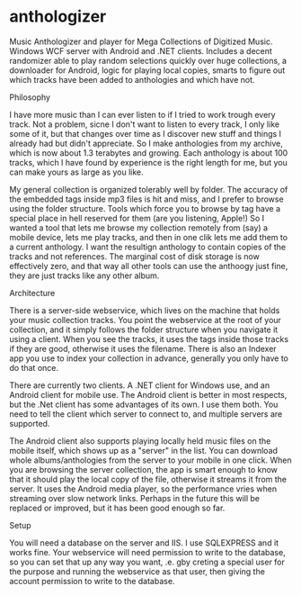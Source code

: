 anthologizer
============

Music Anthologizer and player for Mega Collections of Digitized Music.  Windows WCF server with Android and .NET clients.
Includes a decent randomizer able to play random selections quickly over huge collections, a downloader for Android, 
logic for playing local copies, smarts to figure out which tracks have been added to anthologies and which have not. 

Philosophy

I have more music than I can ever listen to if I tried to work trough every track.  Not a problem, sicne I don't want to listen to every track, I only like some of it, but that changes over time as I discover new stuff and things I already had but didn't appreciate.  So I make anthologies from my archive, which is now about 1.3 terabytes and growing.  Each anthology is about 100 tracks, which I have found by experience is the right length for me, but you can make yours as large as you like.  

My general collection is organized tolerably well by folder.  The accuracy of the embedded tags inside mp3 files is hit and miss, and I prefer to browse using the folder structure.  Tools which force you to browse by tag have a special place in hell reserved for them (are you listening, Apple!) So I wanted a tool that lets me browse my collection remotely from (say) a mobile device, lets me play tracks, and then in one clik lets me add them to a current anthology.  I want the resultign anthology to contain copies of the tracks and not references.  The marginal cost of disk storage is now effectively zero, and that way all other tools can use the anthoogy just fine, they are just tracks like any other album.

Architecture

There is a server-side webservice, which lives on the machine that holds your music collection tracks.  You point the webservice at the root of your collection, and it simply follows the folder structure when you navigate it using a client.  When you see the tracks, it uses the tags inside those tracks if they are good, otherwise it uses the filename. There is also an Indexer app you use to index your collection in advance, generally you only have to do that once.

There are currently two clients.  A .NET client for Windows use, and an Android client for mobile use.  The Android client is better in most respects, but the .Net client has some advantages of its own.  I use them both.  You need to tell the client which server to connect to, and multiple servers are supported.  

The Android client also supports playing locally held music files on the mobile itself, which shows up as a "server" in the list.  You can download whole albums/anthologies from the server to your mobile in one click.  When you are browsing the server collection, the app is smart enough to know that it should play the local copy of the file, otherwise it streams it from the server.  It uses the Android media player, so the performance vries when streaming over slow network links.  Perhaps in the future this will be replaced or improved, but it has been good enough so far.

Setup

You will need a database on the server and IIS.  I use SQLEXPRESS and it works fine.  Your webservice will need permission to write to the database, so you can set that up any way you want, .e. gby creting a special user for the purpose and running the webservice as that user, then giving the account permission to write to the database.

